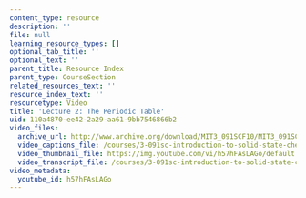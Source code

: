 ```yaml
---
content_type: resource
description: ''
file: null
learning_resource_types: []
optional_tab_title: ''
optional_text: ''
parent_title: Resource Index
parent_type: CourseSection
related_resources_text: ''
resource_index_text: ''
resourcetype: Video
title: 'Lecture 2: The Periodic Table'
uid: 110a4870-ee42-2a29-aa61-9bb7546866b2
video_files:
  archive_url: http://www.archive.org/download/MIT3_091SCF10/MIT3_091SCF10lec02_300k.mp4
  video_captions_file: /courses/3-091sc-introduction-to-solid-state-chemistry-fall-2010/0fa036c1571b5e9f85144c34aacdc8c4_h57hFAsLAGo.vtt
  video_thumbnail_file: https://img.youtube.com/vi/h57hFAsLAGo/default.jpg
  video_transcript_file: /courses/3-091sc-introduction-to-solid-state-chemistry-fall-2010/454fed4df887476df14af3bcd9a6d095_h57hFAsLAGo.pdf
video_metadata:
  youtube_id: h57hFAsLAGo
---
```

